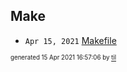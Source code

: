 ## Make


* <code>Apr 15, 2021</code> [Makefile](2021-04-15T10-02-48-makefile.md)

<sup><sub>generated 15 Apr 2021 16:57:06 by <a href='https://github.com/senorprogrammer/til'>til</a></sub></sup>
